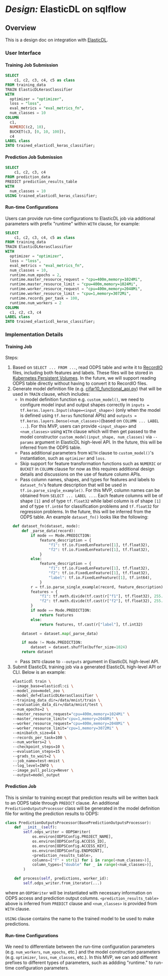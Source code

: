 # _Design:_ ElasticDL on sqlflow

## Overview

This is a design doc on integration with [ElasticDL](https://github.com/wangkuiyi/elasticdl).

### User Interface

#### Training Job Submission

```sql
SELECT 
    c1, c2, c3, c4, c5 as class
FROM training_data
TRAIN ElasticDLKerasClassifier
WITH
  optimizer = "optimizer",
  loss = "loss",
  eval_metrics = "eval_metrics_fn",
  num_classes = 10
COLUMN
  c1,
  NUMERIC(c2, 10),
  BUCKET(c3, [0, 10, 100]),
  c4
LABEL class
INTO trained_elasticdl_keras_classifier;
```

#### Prediction Job Submission

```sql
SELECT 
    c1, c2, c3, c4
FROM prediction_data
PREDICT prediction_results_table
WITH
  num_classes = 10
USING trained_elasticdl_keras_classifier;
```

#### Run-time Configurations

Users can provide run-time configurations to ElasticDL job via additional parameters with prefix "runtime" within `WITH` clause, for example:

```sql
SELECT
    c1, c2, c3, c4, c5 as class
FROM training_data
TRAIN ElasticDLKerasClassifier
WITH
  optimizer = "optimizer",
  loss = "loss",
  eval_metrics = "eval_metrics_fn",
  num_classes = 10,
  runtime.num_epochs = 2,
  runtime.master_resource_request = "cpu=400m,memory=1024Mi",
  runtime.master_resource_limit = "cpu=400m,memory=1024Mi",
  runtime.worker_resource_request = "cpu=400m,memory=2048Mi",
  runtime.worker_resource_limit = "cpu=1,memory=3072Mi",
  runtime.records_per_task = 100,
  runtime.num_workers = 2
COLUMN
  c1, c2, c3, c4
LABEL class
INTO trained_elasticdl_keras_classifier;
```

### Implementation Details

#### Training Job

Steps:

1. Based on `SELECT ... FROM ...`, read ODPS table and write it to [RecordIO](https://github.com/wangkuiyi/recordio)  files, including both features and labels. These files will be stored in [Kubernetes Persistent Volumes](https://kubernetes.io/docs/concepts/storage/persistent-volumes/). In the future, we will support reading ODPS table directly without having to convert it to RecordIO files.
2. Generate model definition file (e.g. [cifar10_functional_api.py](https://github.com/wangkuiyi/elasticdl/blob/develop/model_zoo/cifar10_functional_api/cifar10_functional_api.py)) that will be used in `TRAIN` clause, which includes:
    * In model definition function e.g. `custom_model()`, we need to configure model input and output shapes correctly in `inputs = tf.keras.layers.Input(shape=<input_shape>)` (only when the model is defined using `tf.keras` functional APIs) and `outputs = tf.keras.layers.Dense(<num_classes>)`(based on `COLUMN ... LABEL ...`). For this MVP, users can provide `<input_shape>` and `<num_classes>` using `WITH` clause which will then get passed to the model constructor `custom_model(input_shape, num_classes)` via `--params` argument in ElasticDL high-level API. In the future, this will be inferred from the ODPS table.
    * Pass additional parameters from `WITH` clause to `custom_model()`'s instantiation, such as `optimizer` and `loss`.
    * Skip support for feature transformation functions such as `NUMERIC` or `BUCKET` in `COLUMN` clause for now as this requires additional design details and discussions on the use of feature column APIs.
    * Pass column names, shapes, and types for features and labels to `dataset_fn`'s feature description that will be used in `tf.io.parse_single_example()`. For this MVP, column names can be obtained from `SELECT ... LABEL ...`. Each feature columns will be of shape `[1]` and of type `tf.float32` while label column is of shape `[1]` and of type `tf.int64` for classification problems and `tf.float32` for regression problems. In the future, this will be inferred from the ODPS table. An example `dataset_fn()` looks like the following:
    ```python
    def dataset_fn(dataset, mode):
        def _parse_data(record):
            if mode == Mode.PREDICTION:
                feature_description = {
                    "f1": tf.io.FixedLenFeature([1], tf.float32),
                    "f2": tf.io.FixedLenFeature([1], tf.float32),
                }
            else:
                feature_description = {
                    "f1": tf.io.FixedLenFeature([1], tf.float32),
                    "f2": tf.io.FixedLenFeature([1], tf.float32),
                    "label": tf.io.FixedLenFeature([1], tf.int64),
                }
            r = tf.io.parse_single_example(record, feature_description)
            features = {
                "f1": tf.math.divide(tf.cast(r["f1"], tf.float32), 255.0),
                "f2": tf.math.divide(tf.cast(r["f2"], tf.float32), 255.0)
            }
            if mode == Mode.PREDICTION:
                return features
            else:
                return features, tf.cast(r["label"], tf.int32)

        dataset = dataset.map(_parse_data)

        if mode != Mode.PREDICTION:
            dataset = dataset.shuffle(buffer_size=1024)
        return dataset
    ```
    * Pass `INTO` clause to `--outputs` argument in ElasticDL high-level API.
3. Submit ElasticDL training job via a generated ElasticDL high-level API or CLI. Below is an example:
    ```sh
    elasticdl train \
    --image_base=elasticdl:ci \
    --model_zoo=model_zoo \
    --model_def=ElasticDLKerasClassifier \
    --training_data_dir=/data/mnist/train \
    --evaluation_data_dir=/data/mnist/test \
    --num_epochs=2 \
    --master_resource_request="cpu=400m,memory=1024Mi" \
    --master_resource_limit="cpu=1,memory=2048Mi" \
    --worker_resource_request="cpu=400m,memory=2048Mi" \
    --worker_resource_limit="cpu=1,memory=3072Mi" \
    --minibatch_size=64 \
    --records_per_task=100 \
    --num_workers=2 \
    --checkpoint_steps=10 \
    --evaluation_steps=15 \
    --grads_to_wait=2 \
    --job_name=test-mnist \
    --log_level=INFO \
    --image_pull_policy=Never \
    --output=model_output
    ```

#### Prediction Job

This is similar to training except that prediction results will be written back to an ODPS table through `PREDICT` clause. An additional `PredictionOutputsProcessor` class will be generated in the model definition file for writing the prediction results to ODPS:

```python
class PredictionOutputsProcessor(BasePredictionOutputsProcessor):
    def __init__(self):
        self.odps_writer = ODPSWriter(
            os.environ[ODPSConfig.PROJECT_NAME],
            os.environ[ODPSConfig.ACCESS_ID],
            os.environ[ODPSConfig.ACCESS_KEY],
            os.environ[ODPSConfig.ENDPOINT],
            <prediction_results_table>,
            columns=["f" + str(i) for i in range(<num_classes>)],
            column_types=["double" for _ in range(<num_classes>)],
        )

    def process(self, predictions, worker_id):
        self.odps_writer.from_iterator(...)
```

where an `ODPSWriter` will be instantiated with necessary information on ODPS access and prediction output columns. `<prediction_results_table>` above is inferred from `PREDICT` clause and `<num_classes>` is provided from `WITH` clause.

`USING` clause contains the name to the trained model to be used to make predictions.

#### Run-time Configurations

We need to differentiate between the run-time configuration parameters (e.g. `num_workers`, `num_epochs`, etc.) and the model construction parameters (e.g. `optimizer`, `loss`, `num_classes`, etc.). In this MVP, we can add different prefixes to different types of parameters, such as addding "runtime." to run-time configuration parameters.
